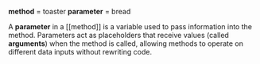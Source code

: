 **method** = toaster
**parameter** = bread

A **parameter** in a [[method]] is a variable used to pass information into the method. Parameters act as placeholders that receive values (called **arguments**) when the method is called, allowing methods to operate on different data inputs without rewriting code.